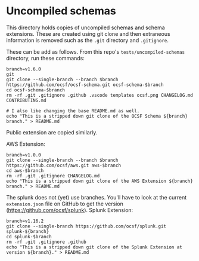 # Uncompiled schemas
This directory holds copies of uncompiled schemas and schema extensions. These are created using git clone and then extraneous information is removed such as the `.git` directory and `.gitignore`. 

These can be add as follows. From this repo's `tests/uncompiled-schemas` directory, run these commands:
```shell
branch=v1.6.0                                                                                                       git 
git clone --single-branch --branch $branch https://github.com/ocsf/ocsf-schema.git ocsf-schema-$branch
cd ocsf-schema-$branch
rm -rf .git .gitignore .github .vscode templates ocsf.png CHANGELOG.md CONTRIBUTING.md

# I also like changing the base README.md as well.
echo "This is a stripped down git clone of the OCSF Schema ${branch} branch." > README.md
```

Public extension are copied similarly.

AWS Extension:
```shell
branch=v1.0.0
git clone --single-branch --branch $branch https://github.com/ocsf/aws.git aws-$branch
cd aws-$branch
rm -rf .git .gitignore CHANGELOG.md
echo "This is a stripped down git clone of the AWS Extension ${branch} branch." > README.md
```

The splunk does not (yet) use branches. You'll have to look at the current `extension.json` file on GitHub to get the version (https://github.com/ocsf/splunk).
Splunk Extension:
```shell
branch=v1.16.2
git clone --single-branch https://github.com/ocsf/splunk.git splunk-${branch}
cd splunk-$branch
rm -rf .git .gitignore .github
echo "This is a stripped down git clone of the Splunk Extension at version ${branch}." > README.md
```
